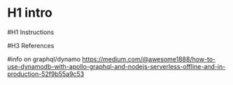 # H1 intro


#H1 Instructions


#H3 References

#info on graphql/dynamo
https://medium.com/@awesome1888/how-to-use-dynamodb-with-apollo-graphql-and-nodejs-serverless-offline-and-in-production-52f9b55a9c53